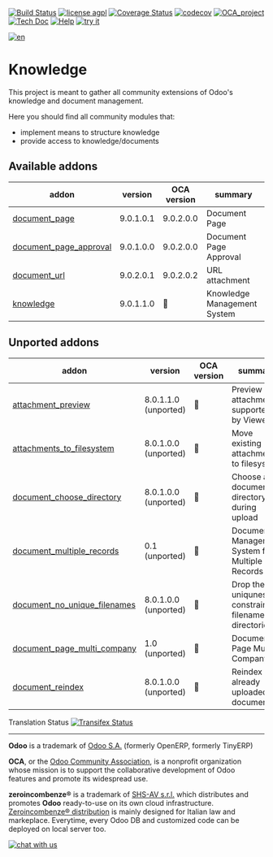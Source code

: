 [![Build Status](https://travis-ci.org/zeroincombenze/knowledge.svg?branch=9.0)](https://travis-ci.org/zeroincombenze/knowledge)
[![license agpl](https://img.shields.io/badge/licence-AGPL--3-blue.svg)](http://www.gnu.org/licenses/agpl-3.0.html)
[![Coverage Status](https://coveralls.io/repos/github/zeroincombenze/knowledge/badge.svg?branch=9.0)](https://coveralls.io/github/zeroincombenze/knowledge?branch=9.0)
[![codecov](https://codecov.io/gh/zeroincombenze/knowledge/branch/9.0/graph/badge.svg)](https://codecov.io/gh/zeroincombenze/knowledge/branch/9.0)
[![OCA_project](http://www.zeroincombenze.it/wp-content/uploads/ci-ct/prd/button-oca-9.svg)](https://github.com/OCA/knowledge/tree/9.0)
[![Tech Doc](http://www.zeroincombenze.it/wp-content/uploads/ci-ct/prd/button-docs-9.svg)](http://wiki.zeroincombenze.org/en/Odoo/9.0/dev)
[![Help](http://www.zeroincombenze.it/wp-content/uploads/ci-ct/prd/button-help-9.svg)](http://wiki.zeroincombenze.org/en/Odoo/9.0/man/)
[![try it](http://www.zeroincombenze.it/wp-content/uploads/ci-ct/prd/button-try-it-9.svg)](http://erp9.zeroincombenze.it)




























































[![en](http://www.shs-av.com/wp-content/en_US.png)](http://wiki.zeroincombenze.org/it/Odoo/7.0/man)

Knowledge
=========

This project is meant to gather all community extensions of Odoo's knowledge and document management.

Here you should find all community modules that:

- implement means to structure knowledge
- provide access to knowledge/documents

[//]: # (addons)


Available addons
----------------
addon | version | OCA version | summary
--- | --- | --- | ---
[document_page](document_page/) | 9.0.1.0.1 | 9.0.2.0.0 | Document Page
[document_page_approval](document_page_approval/) | 9.0.1.0.0 | 9.0.2.0.0 | Document Page Approval
[document_url](document_url/) | 9.0.2.0.1 | 9.0.2.0.2 | URL attachment
[knowledge](knowledge/) | 9.0.1.1.0 | :repeat: | Knowledge Management System


Unported addons
---------------
addon | version | OCA version | summary
--- | --- | --- | ---
[attachment_preview](attachment_preview/) | 8.0.1.1.0 (unported) | :repeat: | Preview attachments supported by Viewer.js
[attachments_to_filesystem](attachments_to_filesystem/) | 8.0.1.0.0 (unported) | :repeat: | Move existing attachments to filesystem
[document_choose_directory](document_choose_directory/) | 8.0.1.0.0 (unported) | :repeat: | Choose a document's directory during upload
[document_multiple_records](document_multiple_records/) | 0.1 (unported) | :repeat: | Document Management System for Multiple Records
[document_no_unique_filenames](document_no_unique_filenames/) | 8.0.1.0.0 (unported) | :repeat: | Drop the uniquness constraint on filenames for directories
[document_page_multi_company](document_page_multi_company/) | 1.0 (unported) | :repeat: | Document Page Multi-Company
[document_reindex](document_reindex/) | 8.0.1.0.0 (unported) | :repeat: | Reindex your already uploaded documents

[//]: # (end addons)

Translation Status
[![Transifex Status](https://www.transifex.com/projects/p/OCA-knowledge-9-0/chart/image_png)](https://www.transifex.com/projects/p/OCA-knowledge-9-0)

[//]: # (copyright)

----

**Odoo** is a trademark of [Odoo S.A.](https://www.odoo.com/) (formerly OpenERP, formerly TinyERP)

**OCA**, or the [Odoo Community Association](http://odoo-community.org/), is a nonprofit organization whose
mission is to support the collaborative development of Odoo features and
promote its widespread use.

**zeroincombenze®** is a trademark of [SHS-AV s.r.l.](http://www.shs-av.com/)
which distributes and promotes **Odoo** ready-to-use on its own cloud infrastructure.
[Zeroincombenze® distribution](http://wiki.zeroincombenze.org/en/Odoo)
is mainly designed for Italian law and markeplace.
Everytime, every Odoo DB and customized code can be deployed on local server too.

[//]: # (end copyright)

[![chat with us](https://www.shs-av.com/wp-content/chat_with_us.gif)](https://tawk.to/85d4f6e06e68dd4e358797643fe5ee67540e408b)
